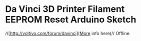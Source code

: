 Da Vinci 3D Printer Filament EEPROM Reset Arduino Sketch
==============================

//[http://voltivo.com/forum/davinci](More info here)// Offline

